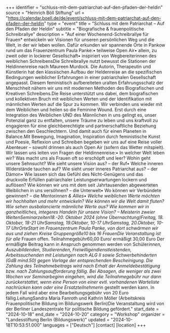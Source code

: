 +++
identifier = "schluss-mit-dem-patriarchat-auf-den-pfaden-der-heldin"
source = "Heinrich Böll Stiftung"
url = "https://calendar.boell.de/de/event/schluss-mit-dem-patriarchat-auf-den-pfaden-der-heldin"
type = "event"
title = "Schluss mit dem Patriarchat – Auf den Pfaden der Heldin"
subtitle = "Biografische & frauenpolitische Schreibrallye"
description = "Auf einer Wochenend-Schreibrallye für Frauen* entwickeln wir Visionen für unseren persönlichen Weg und die Welt, in der wir leben wollen. Dafür erkunden wir spannende Orte in Pankow rund um das Frauenzentrum Paula Panke:• teilweise Open Air• allein, zu zweit oder in lockerer Gesellschaft• inspiriert von Wegbereiterinnen des weiblichen SchreibensDie Schreibrallye nutzt bewusst die Stationen der Heldinnenreise nach Maureen Murdock. Die Autorin, Therapeutin und Künstlerin hat den klassischen Aufbau der Heldenreise an die spezifischen Bedingungen weiblicher Erfahrungen in einer patriarchalen Gesellschaft angepasst. Diesem feministisch aufbereiteten uralten Erfahrungsschatz der Menschheit nähern wir uns mit modernen Methoden des Biografischen und Kreativen Schreibens.Die Reise unterstützt uns dabei, dem biografischen und kollektiven Bruch mit weiblichen Werten und der Identifikation mit männlichen Werten auf die Spur zu kommen. Wir verbinden uns wieder mit dem Weiblichen und heilen so die Feminine Wound. Erst durch eine Integration des Weiblichen UND des Männlichen in uns gelingt es, unser Potenzial ganz zu entfalten, unsere Träume zu leben und uns kraftvoll zu engagieren für eine gleichberechtigte und partnerschaftliche Beziehung zwischen den Geschlechtern. Und damit auch für einen Planeten in Balance.Mit Bewegung, Imagination, Inspiration durch feministische Kunst und Poesie, Reflexion und Schreiben begeben wir uns auf eine Reise voller Abenteuer – sowohl drinnen als auch Open Air (sofern das Wetter mitspielt). Wir lassen uns leiten von Fragen der Heldinnenreise:• In welcher Welt leben wir? Was macht uns als Frauen oft so erschöpft und leer? Wohin geht unsere Sehnsucht? Wie sieht unsere Vision aus? – der Ruf• Welche inneren Widerstände tauchen auf? Wie sieht unser inneres Patriarchat aus? – der Dämon• Wie lassen sich das Gefühl des Nicht-Genügens und das druckvolle Erfüllen patriarchaler Leistungserwartungen lockern und auflösen? Wie können wir uns mit dem seit Jahrtausenden abgewerteten Weiblichen in uns versöhnen? – die Unterwelt• Wo können wir Verbündete gewinnen? – die Mentor*innen & Allies• Welche weiblichen Werte möchten wir hochhalten und mehr entwickeln? Wie können wir die Welt damit fluten? Wie sehen ausbalancierte männliche Werte aus? Wie kommen wir in ganzheitliches, integeres Handeln für unsere Vision? – Meisterin zweier WeltenSeminarzeiten18.-20. Oktober 2024 (ohne Übernachtung)Freitag, 18. Oktober, 18-21 UhrSamstag, 19.Oktober, 10-17 UhrSamstag, 20.Oktober, 10-17 UhrOrteStart im Frauenzentrum Paula Panke, von dort schwärmen wir aus und ziehen Kreise Gruppengröße10 bis 16 FrauenDie Veranstaltung ist für alle* Frauen offen. Teilnahmegebühr60,00 Euro/ ermäßigt 30,00 Euro Der ermäßigte Beitrag kann in Anspruch genommen werden von Schüler*innen, Auszubildenden, Studierenden, Freiwilligendienstleistenden, Arbeitssuchenden mit Leistungen nach ALG II sowie Schwerbehinderten (GdB mind.50) gegen Vorlage der entsprechenden Bescheinigung. Die Zahlung des Teilnahmebeitrags wird nach Erhalt der Anmeldebestätigung bzw. nach Zahlungsaufforderung fällig.  Bei Absagen, die weniger als zwei Wochen vor Seminarbeginn eingehen, wird die Teilnahmegebühr nur dann zurückerstattet, wenn eine Person von einer evtl. vorhandenen Warteliste nachrücken kann oder eine Ersatzteilnehmer*in gestellt werden kann. In jedem Fall wird aber eine Bearbeitungsgebühr von 20 Euro fällig.LeitungSandra Maria Fanroth und Kathrin Möller (Arbeitskreis Frauenpolitische Bildung im Bildungswerk Berlin)Die Veranstaltung wird von der Berliner Landeszentrale für politische Bildung gefördert."
start_date = "2024-10-18"
end_date = "2024-10-20"
category = "Workshop"
organizer = "Landesstiftung Berlin (Bildungswerk)"
updated = "2024-10-18T10:53:51.000"
languages = ["Deutsch"]
[contact]
[location]
+++